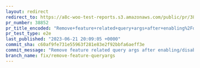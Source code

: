 ```yaml
---
layout: redirect
redirect_to: https://a8c-woo-test-reports.s3.amazonaws.com/public/pr/38852/e2e/index.html
pr_number: 38852
pr_title_encoded: "Remove+feature+related+query+args+after+enabling%2Fdisabling+it"
pr_test_type: e2e
last_published: "2023-06-21 20:09:05 +0000"
commit_sha: c60af9fe731e55963f281e83e2f92bbfa6aeff3e
commit_message: "Remove feature related query args after enabling/disabling it"
branch_name: fix/remove-feature-queryargs
---
```

